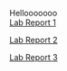 Hellooooooo
<br />
[Lab Report 1](https://hall003.github.io/cse15l-lab-reports/boof.html)

[Lab Report 2](https://hall003.github.io/cse15l-lab-reports/LabReport2.html)

[Lab Report 3](https://hall003.github.io/cse15l-lab-reports/LabReport3.html)
